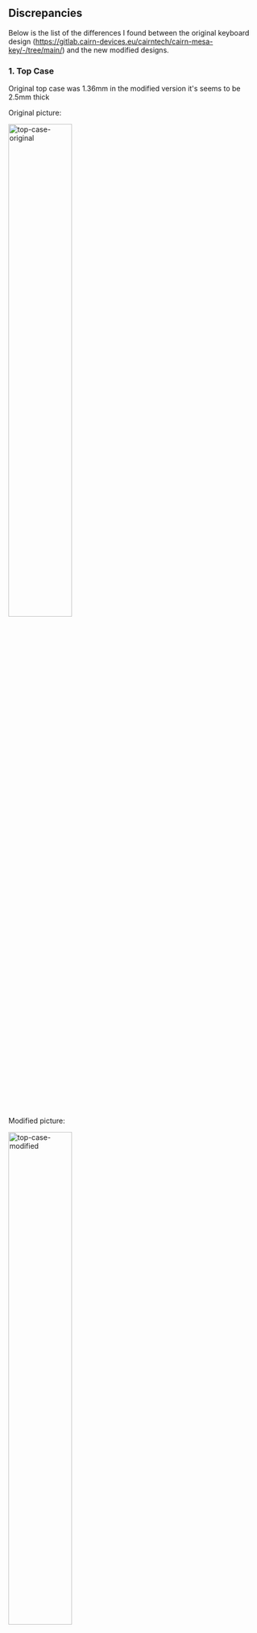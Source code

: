 ## Discrepancies
Below is the list of the differences I found between the original keyboard design (https://gitlab.cairn-devices.eu/cairntech/cairn-mesa-key/-/tree/main/) and the new modified designs.

### 1. Top Case
Original top case was 1.36mm in the modified version it's seems to be 2.5mm thick

Original picture:

<img width="50%" alt="top-case-original" src="https://user-images.githubusercontent.com/38408/194070931-85798a6e-ae26-481b-9830-b29e2e3822ad.png">

Modified picture:

<img width="50%" alt="top-case-modified" src="https://user-images.githubusercontent.com/38408/194070965-f329dfc7-4e87-4838-96e0-5e6a8f6ff76e.png">


### 2. Bottom Case
The bottom case looks simpler and does not have these elements where you would glue some rubber feet, so it does not move on the desk.
Also the thickness seems different. See measurements on the pictures:

Original picture:

<img width="50%" alt="bottom-case-original" src="https://user-images.githubusercontent.com/38408/194071453-389590c9-3624-4dea-b4ee-354325eede2d.png">

Modified picture:

<img width="50%" alt="bottom-case-modified" src="https://user-images.githubusercontent.com/38408/194071488-8d61e0f1-3219-4326-af7c-e1730bd1b59d.png">

Can we update the bottom case to match the thickness and additional elements of the original?


### 3. The bottom design plate
The bottom design plate is also different in thickness. Original was 1mm thick, whereas the modified is 1.84mm thick.

Original picture:

<img width="50%" alt="original-bottom-plate" src="https://user-images.githubusercontent.com/38408/194071814-7fe851fe-8eed-45a0-b786-2ad7db86a491.png">


Modified picture:

<img width="50%" alt="our-modified-bottom-plate" src="https://user-images.githubusercontent.com/38408/194071867-f6c9c81f-00f3-4e56-8a4a-1a861cb99d39.png">


### 4. Anything else?
If there is something else different, which I am not awere of, or did not find, can you also update that to the original size, please.

Can we make it such that the modified keyboard is more alliged with the original one bulkyness.
Overally it should have a look and feel the same as the original design shown here: https://www.youtube.com/watch?v=mPw4IiiNRL8


## Question
When I order the keyboard case, there are all these screws, inserts, adhesive, isolation etc, which we did not copy over from the original keyboard repository.
So when ordering from PCBWAY there is this "inserts" section there (see image below).
Should I add everything from this link https://gitlab.cairn-devices.eu/cairntech/cairn-mesa-key/-/tree/main/Mechanics/CAD/Solidwork%20files in that section as one zip file or how should I do it?




